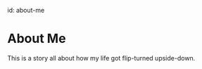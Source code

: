 id: about-me
<h1>About Me</h1>
<p>This is a story all about how my life got flip-turned upside-down.</p>
